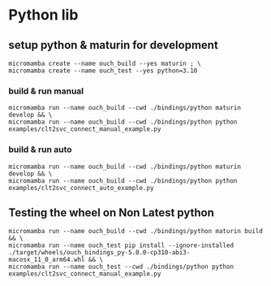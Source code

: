 
# Python lib
## setup python & maturin for development
```shell
micromamba create --name ouch_build --yes maturin ; \
micromamba create --name ouch_test --yes python=3.10
```

### build & run manual
```shell
micromamba run --name ouch_build --cwd ./bindings/python maturin develop && \
micromamba run --name ouch_build --cwd ./bindings/python python examples/clt2svc_connect_manual_example.py
```

### build & run auto
```shell
micromamba run --name ouch_build --cwd ./bindings/python maturin develop && \
micromamba run --name ouch_build --cwd ./bindings/python python examples/clt2svc_connect_auto_example.py
```


## Testing the wheel on Non Latest python

```shell
micromamba run --name ouch_build --cwd ./bindings/python maturin build && \
micromamba run --name ouch_test pip install --ignore-installed  ./target/wheels/ouch_bindings_py-5.0.0-cp310-abi3-macosx_11_0_arm64.whl && \ 
micromamba run --name ouch_test --cwd ./bindings/python python examples/clt2svc_connect_manual_example.py
```